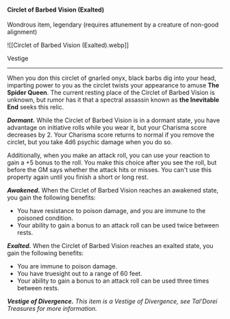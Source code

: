 #### Circlet of Barbed Vision (Exalted)

Wondrous item, legendary (requires attunement by a creature of non-good alignment)

![[Circlet of Barbed Vision (Exalted).webp]]

Vestige

---

When you don this circlet of gnarled onyx, black barbs dig into your head, imparting power to you as the circlet twists your appearance to amuse **The Spider Queen**. The current resting place of the Circlet of Barbed Vision is unknown, but rumor has it that a spectral assassin known as **the Inevitable End** seeks this relic.

***Dormant.*** While the Circlet of Barbed Vision is in a dormant state, you have advantage on initiative rolls while you wear it, but your Charisma score decreases by 2. Your Charisma score returns to normal if you remove the circlet, but you take 4d6 psychic damage when you do so.

Additionally, when you make an attack roll, you can use your reaction to gain a +5 bonus to the roll. You make this choice after you see the roll, but before the GM says whether the attack hits or misses. You can't use this property again until you finish a short or long rest.

***Awakened.*** When the Circlet of Barbed Vision reaches an awakened state, you gain the following benefits:

- You have resistance to poison damage, and you are immune to the poisoned condition.
- Your ability to gain a bonus to an attack roll can be used twice between rests.

***Exalted.*** When the Circlet of Barbed Vision reaches an exalted state, you gain the following benefits:

- You are immune to poison damage.
- You have truesight out to a range of 60 feet.
- Your ability to gain a bonus to an attack roll can be used three times between rests.

***Vestige of Divergence.*** *This item is a Vestige of Divergence, see *Tal'Dorei Treasures* for more information.*